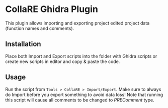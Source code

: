 # CollaRE Ghidra Plugin

This plugin allows importing and exporting project edited project data (function names and comments).

## Installation

Place both Import and Export scripts into the folder with Ghidra scripts or create new scripts in editor and copy & paste the code.

## Usage

Run the script from `Tools > CollaRE > Import/Export`. Make sure to always do Import before you export something to avoid data loss! Note that running this script will cause all comments to be changed to *PREComment* type.
